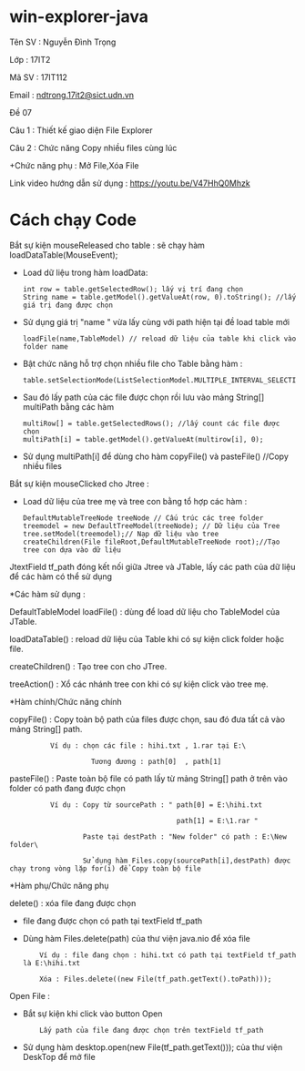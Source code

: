 # win-explorer-java

Tên SV : Nguyễn Đình Trọng

Lớp : 17IT2

Mã SV : 17IT112

Email : ndtrong.17it2@sict.udn.vn

Đề 07

Câu 1 : Thiết kế giao diện File Explorer

Câu 2 : Chức năng Copy nhiều files cùng lúc

+Chức năng phụ : Mở File,Xóa File

Link video hướng dẫn sử dụng : https://youtu.be/V47HhQ0Mhzk

# Cách chạy Code

Bắt sự kiện mouseReleased cho table : sẽ chạy hàm loadDataTable(MouseEvent);

+ Load dữ liệu trong hàm loadData:

      int row = table.getSelectedRow(); lấy vị trí đang chọn
      String name = table.getModel().getValueAt(row, 0).toString(); //lấy giá trị đang được chọn

+ Sử dụng giá trị "name " vừa lấy cùng với path hiện tại đề load table mới 

      loadFile(name,TableModel) // reload dữ liệu của table khi click vào folder name

+ Bật chức năng hỗ trợ chọn nhiều file cho Table bằng hàm : 
      
      table.setSelectionMode(ListSelectionModel.MULTIPLE_INTERVAL_SELECTION);

+ Sau đó lấy path của các file được chọn rồi lưu vào mảng String[] multiPath bằng các hàm

      multiRow[] = table.getSelectedRows(); //lấy count các file được chọn
      multiPath[i] = table.getModel().getValueAt(multirow[i], 0);
      
+ Sử dụng multiPath[i] để dùng cho hàm copyFile() và pasteFile() //Copy nhiều files

Bắt sự kiện mouseClicked cho Jtree : 

+ Load dữ liệu của tree mẹ và tree con bằng tổ hợp các hàm : 
      
      DefaultMutableTreeNode treeNode // Cấu trúc các tree folder
      treemodel = new DefaultTreeModel(treeNode); // Dữ liệu của Tree
      tree.setModel(treemodel);// Nạp dữ liệu vào tree
      createChildren(File fileRoot,DefaultMutableTreeNode root);//Tạo tree con dựa vào dữ liệu
      
JtextField tf_path đóng kết nối giữa Jtree và JTable, lấy các path của dữ liệu để các hàm có thể sử dụng

*Các hàm sử dụng :

DefaultTableModel loadFile() : dùng để load dữ liệu cho TableModel của JTable.

loadDataTable() : reload dữ liệu của Table khi có sự kiện click folder hoặc file.

createChildren() : Tạo tree con cho JTree.

treeAction() : Xổ các nhánh tree con khi có sự kiện click vào tree mẹ.

*Hàm chính/Chức năng chính

copyFile() : Copy toàn bộ path của files được chọn, sau đó đưa tất cả vào mảng String[] path.
              
              Ví dụ : chọn các file : hihi.txt , 1.rar tại E:\ 
                                       
                        Tương đương : path[0]  , path[1]
              
pasteFile() : Paste toàn bộ file có path lấy từ mảng String[] path ở trên vào folder có path đang được chọn
        
              Ví dụ : Copy từ sourcePath : " path[0] = E:\hihi.txt
              
                                             path[1] = E:\1.rar " 
              
                      Paste tại destPath : "New folder" có path : E:\New folder\
                      
                      Sử dụng hàm Files.copy(sourcePath[i],destPath) được chạy trong vòng lặp for(i) để Copy toàn bộ file
             
*Hàm phụ/Chức năng phụ

delete() : xóa file đang được chọn

+ file đang được chọn có path tại textField tf_path 
          
+ Dùng hàm Files.delete(path) của thư viện java.nio để xóa file
          
          Ví dụ : file đang chọn : hihi.txt có path tại textField tf_path là E:\hihi.txt
          
          Xóa : Files.delete((new File(tf_path.getText().toPath)));
          
Open File : 

+ Bắt sự kiện khi click vào button Open 

          Lấy path của file đang được chọn trên textField tf_path

+ Sử dụng hàm desktop.open(new File(tf_path.getText())); của thư viện DeskTop để mở file
